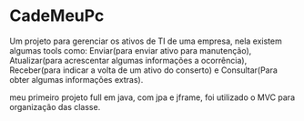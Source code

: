 # CadeMeuPc
Um projeto para gerenciar os ativos de TI de uma empresa, nela existem algumas tools como: Enviar(para enviar ativo para manutenção), Atualizar(para acrescentar algumas informações a ocorrência), Receber(para indicar a volta de um ativo do conserto) e Consultar(Para obter algumas informações extras).

meu primeiro projeto full em java, com jpa e jframe, foi utilizado o MVC para organização das classe.
